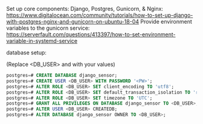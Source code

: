 Set up core components: Django, Postgres, Gunicorn, & Nginx: https://www.digitalocean.com/community/tutorials/how-to-set-up-django-with-postgres-nginx-and-gunicorn-on-ubuntu-18-04
Provide environment variables to the gunicorn service: https://serverfault.com/questions/413397/how-to-set-environment-variable-in-systemd-service

database setup:

(Replace <DB_USER> and <PW> with your values)

```sql
postgres=# CREATE DATABASE django_sensor;
postgres=# CREATE USER <DB_USER> WITH PASSWORD '<PW>';
postgres=# ALTER ROLE <DB_USER> SET client_encoding TO 'utf8';
postgres=# ALTER ROLE <DB_USER> SET default_transaction_isolation TO 'read committed';
postgres=# ALTER ROLE <DB_USER> SET timezone TO 'UTC';
postgres=# GRANT ALL PRIVILEGES ON DATABASE django_sensor TO <DB_USER>;
postgres=# ALTER USER <DB_USER> CREATEDB;
postgres=# ALTER DATABASE django_sensor OWNER TO <DB_USER>;
```
